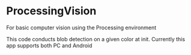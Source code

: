 # ProcessingVision
For basic computer vision using the Processing environment

This code conducts blob detection on a given color at init. Currently this app supports both PC and Android
